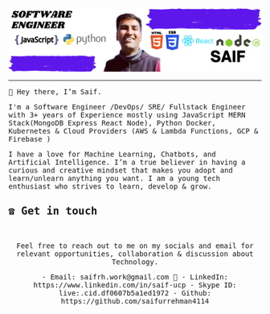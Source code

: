 <img src="https://raw.githubusercontent.com/saifurrehman4114/saifurrehman4114/main/Saif-Banner.png"/>
 <hr></hr>

<!-- <p align="center"> -->
  <samp>

👋 Hey there, I’m Saif. 

I'm a Software Engineer /DevOps/ SRE/ Fullstack Engineer with 3+ years of Experience mostly using JavaScript MERN Stack(MongoDB Express React Node), Python Docker, Kubernetes & Cloud Providers (AWS & Lambda Functions, GCP & Firebase ) 

I have a love for Machine Learning, Chatbots, and Artificial Intelligence. I’m a true believer in having a curious and creative mindset that makes you adopt and learn/unlearn anything you want. I am a young tech enthusiast who strives to learn, develop & grow. 

## ☎️ Get in touch
<br>
<p align = "center">
Feel free to reach out to me on my socials and email for relevant opportunities, collaboration & discussion about Technology.
 </samp>
</p>

 <p align = "center">
- Email: saifrh.work@gmail.com 📩
- LinkedIn: https://www.linkedin.com/in/saif-ucp
- Skype ID: live:.cid.df0607b5a1ed1972
- Github: https://github.com/saifurrehman4114


